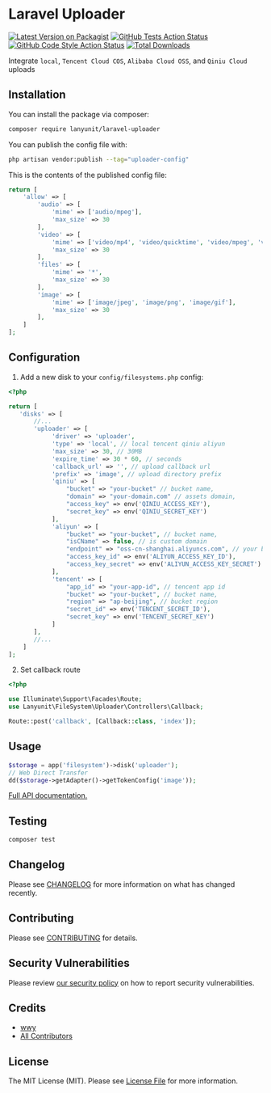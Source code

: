 # Laravel Uploader

[![Latest Version on Packagist](https://img.shields.io/packagist/v/lanyunit/laravel-uploader.svg?style=flat-square)](https://packagist.org/packages/lanyunit/laravel-uploader)
[![GitHub Tests Action Status](https://img.shields.io/github/actions/workflow/status/w872730491w/laravel-uploader/run-tests.yml?branch=master&label=tests&style=flat-square)](https://github.com/w872730491w/laravel-uploader/actions/workflows/run-tests.yml?query=branch%3Amaster)
[![GitHub Code Style Action Status](https://img.shields.io/github/actions/workflow/status/w872730491w/laravel-uploader/fix-php-code-style-issues.yml?branch=master&label=code%20style&style=flat-square)](https://github.com/w872730491w/laravel-uploader/actions?query=workflow%3A"Fix+PHP+code+style+issues"+branch%3Amaster)
[![Total Downloads](https://img.shields.io/packagist/dt/lanyunit/laravel-uploader.svg?style=flat-square)](https://packagist.org/packages/lanyunit/laravel-uploader)

Integrate `local`, `Tencent Cloud COS`, `Alibaba Cloud OSS`, and `Qiniu Cloud` uploads

## Installation

You can install the package via composer:

```bash
composer require lanyunit/laravel-uploader
```

You can publish the config file with:

```bash
php artisan vendor:publish --tag="uploader-config"
```

This is the contents of the published config file:

```php
return [
    'allow' => [
        'audio' => [
            'mime' => ['audio/mpeg'],
            'max_size' => 30
        ],
        'video' => [
            'mime' => ['video/mp4', 'video/quicktime', 'video/mpeg', 'video/avi'],
            'max_size' => 30
        ],
        'files' => [
            'mime' => '*',
            'max_size' => 30
        ],
        'image' => [
            'mime' => ['image/jpeg', 'image/png', 'image/gif'],
            'max_size' => 30
        ],
    ]
];
```

## Configuration

1. Add a new disk to your `config/filesystems.php` config:

```php
<?php

return [
   'disks' => [
       //...
       'uploader' => [
            'driver' => 'uploader',
            'type' => 'local', // local tencent qiniu aliyun
            'max_size' => 30, // 30MB
            'expire_time' => 30 * 60, // seconds
            'callback_url' => '', // upload callback url
            'prefix' => 'image', // upload directory prefix
            'qiniu' => [
                "bucket" => "your-bucket" // bucket name,
                "domain" => "your-domain.com" // assets domain,
                "access_key" => env('QINIU_ACCESS_KEY'),
                "secret_key" => env('QINIU_SECRET_KEY')
            ],
            'aliyun' => [
                "bucket" => "your-bucket", // bucket name,
                "isCName" => false, // is custom domain
                "endpoint" => "oss-cn-shanghai.aliyuncs.com", // your bucket endpoint
                "access_key_id" => env('ALIYUN_ACCESS_KEY_ID'),
                "access_key_secret" => env('ALIYUN_ACCESS_KEY_SECRET')
            ],
            'tencent' => [
                "app_id" => "your-app-id", // tencent app id
                "bucket" => "your-bucket", // bucket name,
                "region" => "ap-beijing", // bucket region
                "secret_id" => env('TENCENT_SECRET_ID'),
                "secret_key" => env('TENCENT_SECRET_KEY')
            ]
       ],
       //...
    ]
];
```

2. Set callback route

```php
<?php

use Illuminate\Support\Facades\Route;
use Lanyunit\FileSystem\Uploader\Controllers\Callback;

Route::post('callback', [Callback::class, 'index']);
```

## Usage

```php
$storage = app('filesystem')->disk('uploader');
// Web Direct Transfer
dd($storage->getAdapter()->getTokenConfig('image'));
```

[Full API documentation.](http://flysystem.thephpleague.com/api/)

## Testing

```bash
composer test
```

## Changelog

Please see [CHANGELOG](CHANGELOG.md) for more information on what has changed recently.

## Contributing

Please see [CONTRIBUTING](CONTRIBUTING.md) for details.

## Security Vulnerabilities

Please review [our security policy](../../security/policy) on how to report security vulnerabilities.

## Credits

-   [wwy](https://github.com/w872730491w)
-   [All Contributors](../../contributors)

## License

The MIT License (MIT). Please see [License File](LICENSE.md) for more information.
